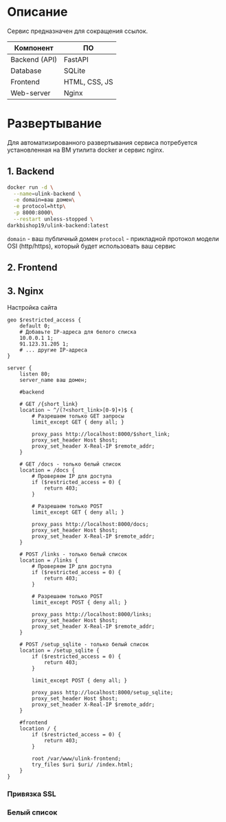 # Описание

Сервис предназначен для сокращения ссылок. 

| Компонент     | ПО            |
| ------------- | ------------- |
| Backend (API) | FastAPI       |
| Database      | SQLite        |
| Frontend      | HTML, CSS, JS |
| Web-server    | Nginx         |


# Развертывание

Для автоматизированного развертывания сервиса потребуется установленная на ВМ утилита docker и сервис nginx.
## 1. Backend

``` bash
docker run -d \
  --name=ulink-backend \
  -e domain=ваш домен\
  -e protocol=http\
  -p 8000:8000\
  --restart unless-stopped \
darkbishop19/ulink-backend:latest
```

`domain` - ваш публичный домен
`protocol` - прикладной протокол модели OSI (http/https), который будет использовать ваш сервис

## 2. Frontend


## 3. Nginx

Настройка сайта
```
geo $restricted_access {
    default 0;
    # Добавьте IP-адреса для белого списка
    10.0.0.1 1;
    91.123.31.205 1;
    # ... другие IP-адреса
}

server {
    listen 80;
    server_name ваш домен;
    
    #backend
    
    # GET /{short_link}
    location ~ ^/(?<short_link>[0-9]+)$ {
        # Разрешаем только GET запросы
        limit_except GET { deny all; }

        proxy_pass http://localhost:8000/$short_link;
        proxy_set_header Host $host;
        proxy_set_header X-Real-IP $remote_addr;
    }

    # GET /docs - только белый список
    location = /docs {
        # Проверяем IP для доступа
        if ($restricted_access = 0) {
            return 403;
        }

        # Разрешаем только POST
        limit_except GET { deny all; }

        proxy_pass http://localhost:8000/docs;
        proxy_set_header Host $host;
        proxy_set_header X-Real-IP $remote_addr;
    }

    # POST /links - только белый список
    location = /links {
        # Проверяем IP для доступа
        if ($restricted_access = 0) {
            return 403;
        }

        # Разрешаем только POST
        limit_except POST { deny all; }

        proxy_pass http://localhost:8000/links;
        proxy_set_header Host $host;
        proxy_set_header X-Real-IP $remote_addr;
    }

    # POST /setup_sqlite - только белый список
    location = /setup_sqlite {
        if ($restricted_access = 0) {
            return 403;
        }

        limit_except POST { deny all; }

        proxy_pass http://localhost:8000/setup_sqlite;
        proxy_set_header Host $host;
        proxy_set_header X-Real-IP $remote_addr;
    }

    #frontend
    location / {
        if ($restricted_access = 0) {
            return 403;
        }

        root /var/www/ulink-frontend;
        try_files $uri $uri/ /index.html;
    }
}

```
### Привязка SSL

### Белый список

